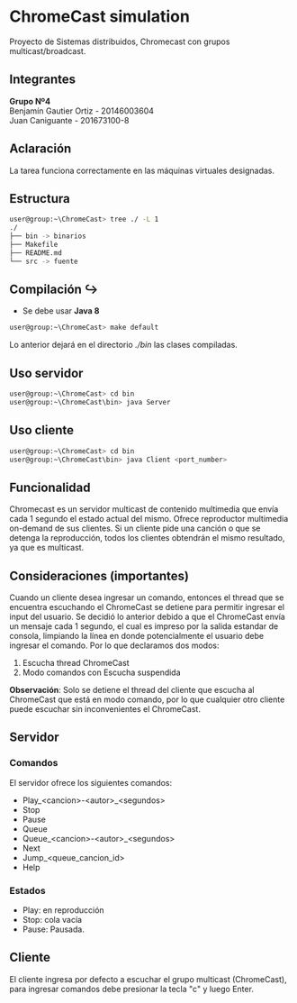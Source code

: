 # ChromeCast simulation

Proyecto de Sistemas distribuidos, Chromecast con grupos multicast/broadcast.

## Integrantes

**Grupo Nº4**  
Benjamín Gautier Ortiz - 20146003604  
Juan Caniguante - 201673100-8

## Aclaración

La tarea funciona correctamente en las máquinas virtuales designadas.

## Estructura

```bash
user@group:~\ChromeCast> tree ./ -L 1
./
├── bin -> binarios
├── Makefile
├── README.md
└── src -> fuente
```

## Compilación :arrow_right_hook:

- Se debe usar **Java 8**

```bash
user@group:~\ChromeCast> make default
```

Lo anterior dejará en el directorio *./bin* las clases compiladas.

## Uso servidor

```bash
user@group:~\ChromeCast> cd bin 
user@group:~\ChromeCast\bin> java Server 
```

## Uso cliente

```bash
user@group:~\ChromeCast> cd bin 
user@group:~\ChromeCast\bin> java Client <port_number>
```

## Funcionalidad

Chromecast es un servidor multicast de contenido multimedia que envía cada 1 segundo el estado actual del mismo. Ofrece reproductor multimedia on-demand de sus clientes. Si un cliente pide una canción o que se detenga la reproducción, todos los clientes obtendrán el mismo resultado, ya que es multicast.

## Consideraciones (importantes)

Cuando un cliente desea ingresar un comando, entonces el thread que se encuentra escuchando el ChromeCast se detiene para permitir ingresar el input del usuario. Se decidió lo anterior debido a que el ChromeCast envía un mensaje cada 1 segundo, el cual es impreso por la salida estandar de consola, limpiando la línea en donde potencialmente el usuario debe ingresar el comando. Por lo que declaramos dos modos:

1. Escucha thread ChromeCast
2. Modo comandos con Escucha suspendida

**Observación**: Solo se detiene el thread del cliente que escucha al ChromeCast que está en modo comando, por lo que cualquier otro cliente puede escuchar sin inconvenientes el ChromeCast.

## Servidor

### Comandos
El servidor ofrece los siguientes comandos: 

- Play_\<cancion>-\<autor>_\<segundos>
- Stop
- Pause
- Queue
- Queue_\<cancion>-\<autor>_\<segundos>
- Next
- Jump_\<queue_cancion_id>
- Help

### Estados

- Play: en reproducción
- Stop: cola vacía
- Pause: Pausada.

## Cliente

El cliente ingresa por defecto a escuchar el grupo multicast (ChromeCast),
para ingresar comandos debe presionar la tecla "c" y luego Enter.

